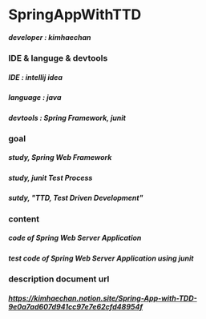 # SpringAppWithTTD
##### developer : kimhaechan

### IDE & languge & devtools
##### IDE : intellij idea
##### language : java
##### devtools : Spring Framework, junit

### goal
##### study, Spring Web Framework
##### study, junit Test Process
##### sutdy, "TTD, Test Driven Development"

### content
##### code of Spring Web Server Application
##### test code of Spring Web Server Application using junit

### description document url
##### https://kimhaechan.notion.site/Spring-App-with-TDD-9e0a7ad607d941cc97e7e62cfd48954f 
